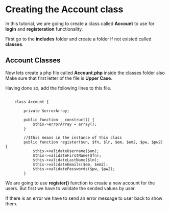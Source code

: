 # Creating the Account class

In this tutorial, we are going to create a class called **Account** to use for **login** and **registeration** functionality.

First go to the **includes** folder and create a folder if not existed called **classes**.

## Account Classes

Now lets create a php file called **Account.php** inside the classes folder also Make sure that first letter of the file is **Upper Case**.

Having done so, add the following lines to this file.

~~~~

	class Account {

		private $errorArray;

		public function __construct() {
			$this->errorArray = array();
		}

		//$this means in the instance of this class
		public function register($un, $fn, $ln, $em, $em2, $pw, $pw2) {
			$this->validateUsername($un);
			$this->validateFirstName($fn);
			$this->validateLastName($ln);
			$this->validateEmails($em, $em2);
			$this->validatePasswords($pw, $pw2);
		}

~~~~

We are going to use **register()** function to create a new account for the users. But first we have to validate the sended values by user.

If there is an error we have to send an error message to user back to show them.